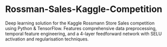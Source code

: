 # Rossman-Sales-Kaggle-Competition
Deep learning solution for the Kaggle Rossmann Store Sales competition using Python &amp; TensorFlow. Features comprehensive data preprocessing, temporal feature engineering, and a 4-layer feedforward network with SELU activation and regularisation techniques.
